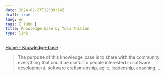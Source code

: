 ```yaml
---
date: 2024-02-27T12:39:14Z
draft: true
lang: en
tags: [ TODO ]
title: Knowledge base by Yoan Thirion
type: link
---
```


[Home - Knowledge-base](https://yoan-thirion.gitbook.io/knowledge-base/)

> The purpose of this knowledge base is to share with the community everything that could be useful to people interested in software development, software craftsmanship, agile, leadership, coaching, ...

